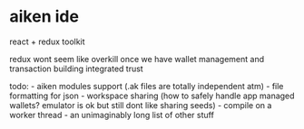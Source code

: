 # aiken ide

react + redux toolkit

redux wont seem like overkill once we have wallet management and transaction building integrated
trust


todo:
    - aiken modules support (.ak files are totally independent atm)
    - file formatting for json
    - workspace sharing (how to safely handle app managed wallets? emulator is ok but still dont like sharing seeds)
    - compile on a worker thread
    - an unimaginably long list of other stuff